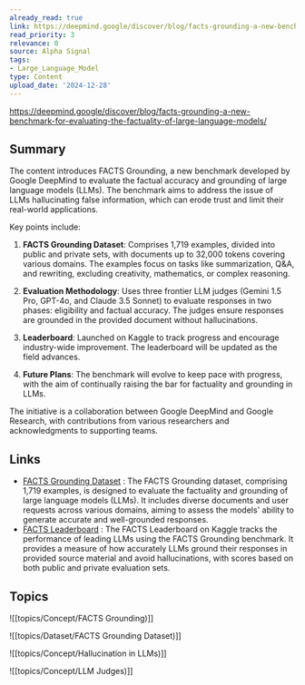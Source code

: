 ```yaml
---
already_read: true
link: https://deepmind.google/discover/blog/facts-grounding-a-new-benchmark-for-evaluating-the-factuality-of-large-language-models/
read_priority: 3
relevance: 0
source: Alpha Signal
tags:
- Large_Language_Model
type: Content
upload_date: '2024-12-28'
---
```


https://deepmind.google/discover/blog/facts-grounding-a-new-benchmark-for-evaluating-the-factuality-of-large-language-models/
## Summary

The content introduces FACTS Grounding, a new benchmark developed by Google DeepMind to evaluate the factual accuracy and grounding of large language models (LLMs). The benchmark aims to address the issue of LLMs hallucinating false information, which can erode trust and limit their real-world applications.

Key points include:

1. **FACTS Grounding Dataset**: Comprises 1,719 examples, divided into public and private sets, with documents up to 32,000 tokens covering various domains. The examples focus on tasks like summarization, Q&A, and rewriting, excluding creativity, mathematics, or complex reasoning.

2. **Evaluation Methodology**: Uses three frontier LLM judges (Gemini 1.5 Pro, GPT-4o, and Claude 3.5 Sonnet) to evaluate responses in two phases: eligibility and factual accuracy. The judges ensure responses are grounded in the provided document without hallucinations.

3. **Leaderboard**: Launched on Kaggle to track progress and encourage industry-wide improvement. The leaderboard will be updated as the field advances.

4. **Future Plans**: The benchmark will evolve to keep pace with progress, with the aim of continually raising the bar for factuality and grounding in LLMs.

The initiative is a collaboration between Google DeepMind and Google Research, with contributions from various researchers and acknowledgments to supporting teams.
## Links

- [FACTS Grounding Dataset](http://www.kaggle.com/datasets/deepmind/facts-grounding-examples) : The FACTS Grounding dataset, comprising 1,719 examples, is designed to evaluate the factuality and grounding of large language models (LLMs). It includes diverse documents and user requests across various domains, aiming to assess the models' ability to generate accurate and well-grounded responses.
- [FACTS Leaderboard](http://www.kaggle.com/facts-leaderboard) : The FACTS Leaderboard on Kaggle tracks the performance of leading LLMs using the FACTS Grounding benchmark. It provides a measure of how accurately LLMs ground their responses in provided source material and avoid hallucinations, with scores based on both public and private evaluation sets.

## Topics

![[topics/Concept/FACTS Grounding)]]

![[topics/Dataset/FACTS Grounding Dataset)]]

![[topics/Concept/Hallucination in LLMs)]]

![[topics/Concept/LLM Judges)]]